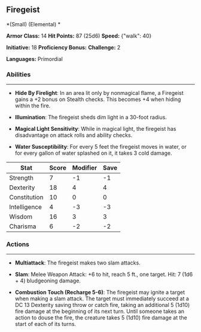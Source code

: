 ## Firegeist
*(Small) (Elemental) *

**Armor Class:** 14
**Hit Points:** 87 (25d6)
**Speed:** {"walk": 40}

**Initiative:** 18
**Proficiency Bonus:**
**Challenge:** 2

**Languages:** Primordial

### Abilities
 --- 
- **Hide By Firelight**: In an area lit only by nonmagical flame, a Firegeist gains a +2 bonus on Stealth checks. This becomes +4 when hiding within the fire.

- **Illumination**: The firegeist sheds dim light in a 30-foot radius.

- **Magical Light Sensitivity**: While in magical light, the firegeist has disadvantage on attack rolls and ability checks.

- **Water Susceptibility**: For every 5 feet the firegeist moves in water, or for every gallon of water splashed on it, it takes 3 cold damage.



| Stat | Score | Modifier | Save |
| ---- | ---- | ---- | ---- |
| Strength | 7 | -1 | -1 |
| Dexterity | 18 | 4 | 4 |
| Constitution | 10 | 0 | 0 |
| Intelligence | 4 | -3 | -3 |
| Wisdom | 16 | 3 | 3 |
| Charisma | 6 | -2 | -2 |

### Actions
 --- 
- **Multiattack**: The firegeist makes two slam attacks.

- **Slam**: Melee Weapon Attack: +6 to hit, reach 5 ft., one target. Hit: 7 (1d6 + 4) bludgeoning damage.

- **Combustion Touch (Recharge 5-6)**: The firegeist may ignite a target when making a slam attack. The target must immediately succeed at a DC 13 Dexterity saving throw or catch fire, taking an additional 5 (1d10) fire damage at the beginning of its next turn. Until someone takes an action to douse the fire, the creature takes 5 (1d10) fire damage at the start of each of its turns.

